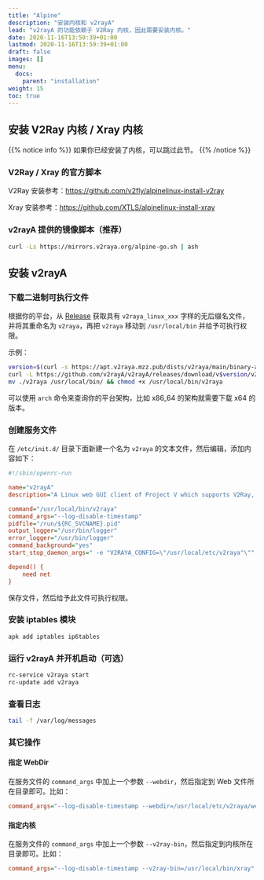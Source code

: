 ```yaml
---
title: "Alpine"
description: "安装内核和 v2rayA"
lead: "v2rayA 的功能依赖于 V2Ray 内核，因此需要安装内核。"
date: 2020-11-16T13:59:39+01:00
lastmod: 2020-11-16T13:59:39+01:00
draft: false
images: []
menu:
  docs:
    parent: "installation"
weight: 15
toc: true
---
```


## 安装 V2Ray 内核 / Xray 内核

{{% notice info %}}
如果你已经安装了内核，可以跳过此节。
{{% /notice %}}

### V2Ray / Xray 的官方脚本

V2Ray 安装参考：<https://github.com/v2fly/alpinelinux-install-v2ray>

Xray 安装参考：<https://github.com/XTLS/alpinelinux-install-xray>

### v2rayA 提供的镜像脚本（推荐）

```bash
curl -Ls https://mirrors.v2raya.org/alpine-go.sh | ash
```

## 安装 v2rayA

### 下载二进制可执行文件

根据你的平台，从 [Release](https://github.com/v2rayA/v2rayA/releases) 获取具有 `v2raya_linux_xxx` 字样的无后缀名文件，并将其重命名为 `v2raya`，再把 `v2raya` 移动到 `/usr/local/bin` 并给予可执行权限。

示例：
  
```bash
version=$(curl -s https://apt.v2raya.mzz.pub/dists/v2raya/main/binary-amd64/Packages|grep Version|cut -d' ' -f2)
curl -L https://github.com/v2rayA/v2rayA/releases/download/v$version/v2raya_linux_x64_$version --output v2raya
mv ./v2raya /usr/local/bin/ && chmod +x /usr/local/bin/v2raya
```

可以使用 `arch` 命令来查询你的平台架构，比如 x86_64 的架构就需要下载 x64 的版本。

### 创建服务文件

在 `/etc/init.d/` 目录下面新建一个名为 `v2raya` 的文本文件，然后编辑，添加内容如下：

```ini
#!/sbin/openrc-run

name="v2rayA"
description="A Linux web GUI client of Project V which supports V2Ray, Xray, SS, SSR, Trojan and Pingtunnel"

command="/usr/local/bin/v2raya"
command_args="--log-disable-timestamp"
pidfile="/run/${RC_SVCNAME}.pid"
output_logger="/usr/bin/logger"
error_logger="/usr/bin/logger"
command_background="yes"
start_stop_daemon_args=" -e "V2RAYA_CONFIG=\"/usr/local/etc/v2raya"\""

depend() {
    need net
}
```

保存文件，然后给予此文件可执行权限。

### 安装 iptables 模块

```bash
apk add iptables ip6tables
```

### 运行 v2rayA 并开机启动（可选）

```bash
rc-service v2raya start
rc-update add v2raya
```

### 查看日志

```bash
tail -f /var/log/messages
```

### 其它操作

#### 指定 WebDir

在服务文件的 `command_args` 中加上一个参数 `--webdir`，然后指定到 Web 文件所在目录即可。比如：

```ini
command_args="--log-disable-timestamp --webdir=/usr/local/etc/v2raya/web"
```

#### 指定内核

在服务文件的 `command_args` 中加上一个参数 `--v2ray-bin`，然后指定到内核所在目录即可。比如：

```ini
command_args="--log-disable-timestamp --v2ray-bin=/usr/local/bin/xray"
```
